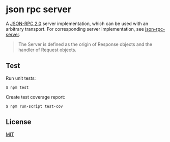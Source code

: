# json rpc server

A [JSON-RPC 2.0](http://www.jsonrpc.org/specification) server implementation, which can be used with an arbitrary transport. For corresponding server implementation, see [json-rpc-server](https://github.com/claudijo/json-rpc-server).

> The Server is defined as the origin of Response objects and the handler of Request objects.

## Test

Run unit tests:

`$ npm test`

Create test coverage report:

`$ npm run-script test-cov`

## License

[MIT](LICENSE)